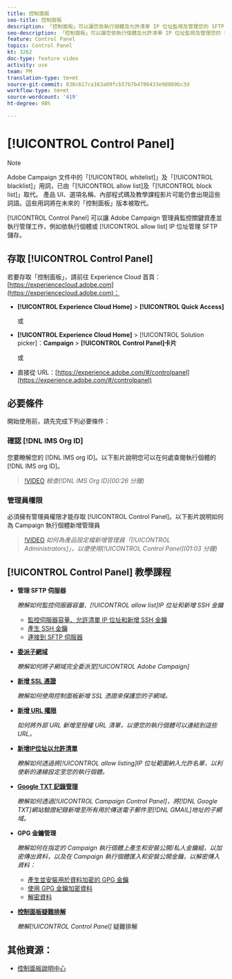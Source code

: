```yaml
---
title: 控制面板
seo-title: 控制面板
description: 「控制面板」可以讓您依執行個體及允許清單 IP 位址監視及管理您的 SFTP 儲存空間。
seo-description: 「控制面板」可以讓您依執行個體及允許清單 IP 位址監視及管理您的 SFTP 儲存空間。
feature: Control Panel
topics: Control Panel
kt: 3262
doc-type: feature video
activity: use
team: PM
translation-type: tm+mt
source-git-commit: 838c617ca163a09fcb57b7b4706433e98869bc3d
workflow-type: tm+mt
source-wordcount: '419'
ht-degree: 98%

---
```



# [!UICONTROL Control Panel]

>[!NOTE]
>
>Adobe Campaign 文件中的「[!UICONTROL whitelist]」及「[!UICONTROL blacklist]」用詞，已由「[!UICONTROL allow list]及「[!UICONTROL block list]」取代。
>產品 UI、選項名稱、內部程式碼及教學課程影片可能仍會出現這些詞語。這些用詞將在未來的「控制面板」版本被取代。

[!UICONTROL Control Panel] 可以讓 Adobe Campaign 管理員監控關鍵資產並執行管理工作，例如依執行個體或 [!UICONTROL allow list] IP 位址管理 SFTP 儲存。

## 存取 [!UICONTROL Control Panel]

若要存取「控制面板」，請前往 Experience Cloud 首頁：[https://experiencecloud.adobe.com](https://experiencecloud.adobe.com)：

* **[!UICONTROL Experience Cloud Home]** > **[!UICONTROL Quick Access]**

   或
* **[!UICONTROL Experience Cloud Home]**  > [!UICONTROL Solution picker]：**Campaign** > **[!UICONTROL Control Panel]卡片**

   或

* 直接從 URL：[https://experience.adobe.com/#/controlpanel](https://experience.adobe.com/#/controlpanel)

## 必要條件

開始使用前，請先完成下列必要條件：

### 確認 [!DNL IMS Org ID]

您要瞭解您的 [!DNL IMS org ID]。以下影片說明您可以在何處查閱執行個體的 [!DNL IMS org ID]。

>[!VIDEO](https://video.tv.adobe.com/v/27183?quality=12)
*檢查[!DNL IMS Org ID](00:26 分鐘)*

### 管理員權限

必須擁有管理員權限才能存取 [!UICONTROL Control Panel]。以下影片說明如何為 Campaign 執行個體新增管理員

>[!VIDEO](https://video.tv.adobe.com/v/27147?quality=12)
*如何為產品設定檔新增管理員「[!UICONTROL Administrators]」，以便使用[!UICONTROL Control Panel](01:03 分鐘)*

## [!UICONTROL Control Panel] 教學課程

* **管理 SFTP 伺服器**

   *瞭解如何監控伺服器容量、[!UICONTROL allow list]IP 位址和新增 SSH 金鑰*

   * [監控伺服器容量、允許清單 IP 位址和新增 SSH 金鑰](/help/monitoring-campaign-classic/control-panel/monitoring-server-capacity-allow-listing-adding-ssh-key.md)
   * [產生 SSH 金鑰](/help/monitoring-campaign-classic/control-panel/generate-ssh-key.md)
   * [連接到 SFTP 伺服器](/help/monitoring-campaign-classic/control-panel/connect-to-sftp-server.md)

* **[委派子網域](/help/monitoring-campaign-classic/control-panel/subdomain-delegation.md)**

   *瞭解如何將子網域完全委派至[!UICONTROL Adobe Campaign]*

* **[新增 SSL 憑證](/help/monitoring-campaign-classic/control-panel/adding-ssl-certificates.md)**

   *瞭解如何使用控制面板新增 SSL 憑證來保護您的子網域。*

* **[新增 URL 權限](/help/monitoring-campaign-classic/control-panel/adding-url-permissions.md)**

   *如何將外部 URL 新增至授權 URL 清單，以便您的執行個體可以連結到這些 URL。*

* **[新增IP位址以允許清單](/help/monitoring-campaign-classic/control-panel/ip-allow-listing.md)**

   *瞭解如何透過將[!UICONTROL allow listing]IP 位址範圍納入允許名單，以利使新的連線設定至您的執行個體。*

* **[Google TXT 記錄管理](/help/monitoring-campaign-classic/control-panel/google-txt-record-management.md)**

   *瞭解如何透過[!UICONTROL Campaign Control Panel]，將[!DNL Google TXT]網站驗證紀錄新增至所有用於傳送電子郵件至[!DNL GMAIL]地址的子網域。*

* **GPG 金鑰管理**

   *瞭解如何在指定的 Campaign 執行個體上產生和安裝公開/私人金鑰組，以加密傳出資料，以及在 Campaign 執行個體匯入和安裝公開金鑰，以解密傳入資料：*

   * [產生並安裝用於資料加密的 GPG 金鑰](./gpg-key-management/generating-and-installing-gpg-keys-for-data-encryption.md)
   * [使用 GPG 金鑰加密資料](./gpg-key-management/using-a-gpg-key-to-encrypt-data.md)
   * [解密資料](./gpg-key-management/decrypting-data.md)

* **[控制面板疑難排解](/help/monitoring-campaign-classic/control-panel/trouble-shooting.md)**

   *瞭解[!UICONTROL Control Panel]* 疑難排解

## 其他資源：

* [控制面板說明中心](https://docs.adobe.com/content/help/zh-Hant/control-panel/using/control-panel-home.html)
